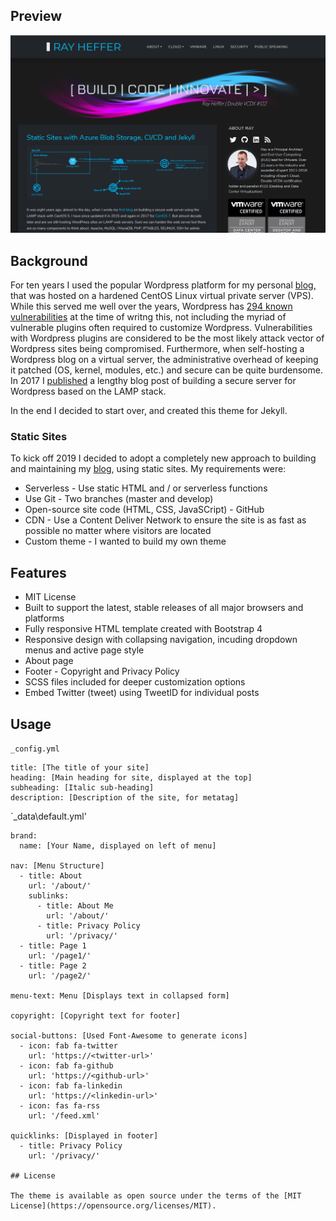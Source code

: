 ## Preview

![](screenshot.png)

## Background
For ten years I used the popular Wordpress platform for my personal [blog,](https://rayheffer.com) that was hosted on a hardened CentOS Linux virtual private server (VPS). While this served me well over the years, Wordpress has [294 known vulnerabilities](https://www.cvedetails.com/vulnerability-list/vendor_id-2337/product_id-4096/Wordpress-Wordpress.html) at the time of writng this, not including the myriad of vulnerable plugins often required to customize Wordpress. Vulnerabilities with Wordpress plugins are considered to be the most likely attack vector of Wordpress sites being compromised. Furthermore, when self-hosting a Wordpress blog on a virtual server, the administrative overhead of keeping it patched (OS, kernel, modules, etc.) and secure can be quite burdensome. In 2017 I [published](https://www.rayheffer.com/building-secure-wordpress-server-lamp-centos-7-selinux/) a lengthy blog post of building a secure server for Wordpress based on the LAMP stack.

In the end I decided to start over, and created this theme for Jekyll. 

### Static Sites
To kick off 2019 I decided to adopt a completely new approach to building and maintaining my [blog](https://www.rayheffer.com), using static sites. My requirements were:
* Serverless - Use static HTML and / or serverless functions
* Use Git - Two branches (master and develop)
* Open-source site code (HTML, CSS, JavaSCript) - GitHub
* CDN - Use a Content Deliver Network to ensure the site is as fast as possible no matter where visitors are located
* Custom theme - I wanted to build my own theme

## Features
* MIT License
* Built to support the latest, stable releases of all major browsers and platforms
* Fully responsive HTML template created with Bootstrap 4
* Responsive design with collapsing navigation, incuding dropdown menus and active page style
* About page
* Footer - Copyright and Privacy Policy
* SCSS files included for deeper customization options
* Embed Twitter (tweet) using TweetID for individual posts

## Usage

`_config.yml`
```
title: [The title of your site]
heading: [Main heading for site, displayed at the top]
subheading: [Italic sub-heading]
description: [Description of the site, for metatag]
```

`_data\default.yml'
```
brand:
  name: [Your Name, displayed on left of menu]

nav: [Menu Structure]
  - title: About
    url: '/about/'
    sublinks:
      - title: About Me
        url: '/about/'
      - title: Privacy Policy
        url: '/privacy/'   
  - title: Page 1
    url: '/page1/'
  - title: Page 2
    url: '/page2/'

menu-text: Menu [Displays text in collapsed form]

copyright: [Copyright text for footer]

social-buttons: [Used Font-Awesome to generate icons]
  - icon: fab fa-twitter
    url: 'https://<twitter-url>' 
  - icon: fab fa-github
    url: 'https://<github-url>'
  - icon: fab fa-linkedin
    url: 'https://<linkedin-url>'
  - icon: fas fa-rss
    url: '/feed.xml'
    
quicklinks: [Displayed in footer]
  - title: Privacy Policy
    url: '/privacy/'

## License

The theme is available as open source under the terms of the [MIT License](https://opensource.org/licenses/MIT).

